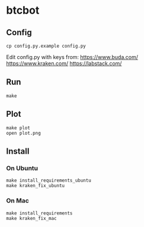 # btcbot
## Config
```
cp config.py.example config.py
```
Edit config.py with keys from: https://www.buda.com/ https://www.kraken.com/ https://labstack.com/

## Run
```
make
```
## Plot
```
make plot
open plot.png
```

## Install
### On Ubuntu
```
make install_requirements_ubuntu
make kraken_fix_ubuntu
```

### On Mac
```
make install_requirements
make kraken_fix_mac
```